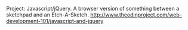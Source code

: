 Project: Javascript/jQuery. A browser version of something between a sketchpad and an Etch-A-Sketch.
http://www.theodinproject.com/web-development-101/javascript-and-jquery